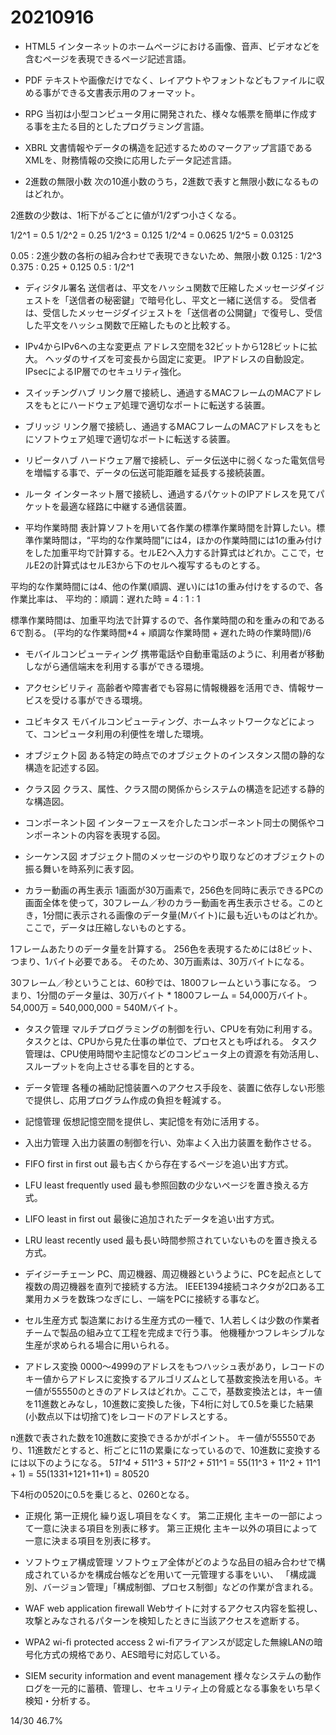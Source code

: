 # 20210916

- HTML5
インターネットのホームページにおける画像、音声、ビデオなどを含むページを表現できるページ記述言語。

- PDF
テキストや画像だけでなく、レイアウトやフォントなどもファイルに収める事ができる文書表示用のフォーマット。

- RPG
当初は小型コンピュータ用に開発された、様々な帳票を簡単に作成する事を主たる目的としたプログラミング言語。

- XBRL
文書情報やデータの構造を記述するためのマークアップ言語であるXMLを、財務情報の交換に応用したデータ記述言語。

- 2進数の無限小数
次の10進小数のうち，2進数で表すと無限小数になるものはどれか。

2進数の少数は、1桁下がるごとに値が1/2ずつ小さくなる。

1/2^1 = 0.5
1/2^2 = 0.25
1/2^3 = 0.125
1/2^4 = 0.0625
1/2^5 = 0.03125

0.05 : 2進少数の各桁の組み合わせで表現できないため、無限小数
0.125 : 1/2^3
0.375 : 0.25 + 0.125
0.5 : 1/2^1

- ディジタル署名
送信者は、平文をハッシュ関数で圧縮したメッセージダイジェストを「送信者の秘密鍵」で暗号化し、平文と一緒に送信する。
受信者は、受信したメッセージダイジェストを「送信者の公開鍵」で復号し、受信した平文をハッシュ関数で圧縮したものと比較する。

- IPv4からIPv6への主な変更点
アドレス空間を32ビットから128ビットに拡大。
ヘッダのサイズを可変長から固定に変更。
IPアドレスの自動設定。
IPsecによるIP層でのセキュリティ強化。

- スイッチングハブ
リンク層で接続し、通過するMACフレームのMACアドレスをもとにハードウェア処理で適切なポートに転送する装置。

- ブリッジ
リンク層で接続し、通過するMACフレームのMACアドレスをもとにソフトウェア処理で適切なポートに転送する装置。

- リピータハブ
ハードウェア層で接続し、データ伝送中に弱くなった電気信号を増幅する事で、データの伝送可能距離を延長する接続装置。

- ルータ
インターネット層で接続し、通過するパケットのIPアドレスを見てパケットを最適な経路に中継する通信装置。

- 平均作業時間
表計算ソフトを用いて各作業の標準作業時間を計算したい。標準作業時間は，“平均的な作業時間”には4，ほかの作業時間には1の重み付けをした加重平均で計算する。セルE2へ入力する計算式はどれか。ここで，セルE2の計算式はセルE3から下のセルへ複写するものとする。

平均的な作業時間には4、他の作業(順調、遅い)には1の重み付けをするので、各作業比率は、
平均的：順調：遅れた時 = 4 : 1 : 1

標準作業時間は、加重平均法で計算するので、各作業時間の和を重みの和である6で割る。
(平均的な作業時間*4 + 順調な作業時間 + 遅れた時の作業時間)/6

- モバイルコンピューティング
携帯電話や自動車電話のように、利用者が移動しながら通信端末を利用する事ができる環境。

- アクセシビリティ
高齢者や障害者でも容易に情報機器を活用でき、情報サービスを受ける事ができる環境。

- ユビキタス
モバイルコンピューティング、ホームネットワークなどによって、コンピュータ利用の利便性を増した環境。

- オブジェクト図
ある特定の時点でのオブジェクトのインスタンス間の静的な構造を記述する図。

- クラス図
クラス、属性、クラス間の関係からシステムの構造を記述する静的な構造図。

- コンポーネント図
インターフェースを介したコンポーネント同士の関係やコンポーネントの内容を表現する図。

- シーケンス図
オブジェクト間のメッセージのやり取りなどのオブジェクトの振る舞いを時系列に表す図。

- カラー動画の再生表示
1画面が30万画素で，256色を同時に表示できるPCの画面全体を使って，30フレーム／秒のカラー動画を再生表示させる。このとき，1分間に表示される画像のデータ量(Mバイト)に最も近いものはどれか。ここで，データは圧縮しないものとする。

1フレームあたりのデータ量を計算する。
256色を表現するためには8ビット、つまり、1バイト必要である。
そのため、30万画素は、30万バイトになる。

30フレーム／秒ということは、60秒では、1800フレームという事になる。
つまり、1分間のデータ量は、30万バイト * 1800フレーム = 54,000万バイト。
54,000万 = 540,000,000 = 540Mバイト。

- タスク管理
マルチプログラミングの制御を行い、CPUを有効に利用する。
タスクとは、CPUから見た仕事の単位で、プロセスとも呼ばれる。
タスク管理は、CPU使用時間や主記憶などのコンピュータ上の資源を有効活用し、スループットを向上させる事を目的とする。

- データ管理
各種の補助記憶装置へのアクセス手段を、装置に依存しない形態で提供し、応用プログラム作成の負担を軽減する。

- 記憶管理
仮想記憶空間を提供し、実記憶を有効に活用する。

- 入出力管理
入出力装置の制御を行い、効率よく入出力装置を動作させる。

- FIFO first in first out
最も古くから存在するページを追い出す方式。

- LFU least frequently used
最も参照回数の少ないページを置き換える方式。

- LIFO least in first out
最後に追加されたデータを追い出す方式。

- LRU least recently used
最も長い時間参照されていないものを置き換える方式。

- デイジーチェーン
PC、周辺機器、周辺機器というように、PCを起点として複数の周辺機器を直列で接続する方法。
IEEE1394接続コネクタが2口ある工業用カメラを数珠つなぎにし、一端をPCに接続する事など。

- セル生産方式
製造業における生産方式の一種で、1人若しくは少数の作業者チームで製品の組み立て工程を完成まで行う事。
他機種かつフレキシブルな生産が求められる場合に用いられる。

- アドレス変換
0000～4999のアドレスをもつハッシュ表があり，レコードのキー値からアドレスに変換するアルゴリズムとして基数変換法を用いる。キー値が55550のときのアドレスはどれか。ここで，基数変換法とは，キー値を11進数とみなし，10進数に変換した後，下4桁に対して0.5を乗じた結果(小数点以下は切捨て)をレコードのアドレスとする。

n進数で表された数を10進数に変換できるかがポイント。
キー値が55550であり、11進数だとすると、桁ごとに11の累乗になっているので、10進数に変換するには以下のようになる。
5*11^4 + 5*11^3 + 5*11^2 + 5*11^1
= 55(11^3 + 11^2 + 11^1 + 1)
= 55(1331+121+11+1)
= 80520

下4桁の0520に0.5を乗じると、0260となる。

- 正規化
第一正規化
繰り返し項目をなくす。
第二正規化
主キーの一部によって一意に決まる項目を別表に移す。
第三正規化
主キー以外の項目によって一意に決まる項目を別表に移す。

- ソフトウェア構成管理
ソフトウェア全体がどのような品目の組み合わせで構成されているかを構成台帳などを用いて一元管理する事をいい、
「構成識別、バージョン管理」「構成制御、プロセス制御」などの作業が含まれる。

- WAF web application firewall
Webサイトに対するアクセス内容を監視し、攻撃とみなされるパターンを検知したときに当該アクセスを遮断する。

- WPA2 wi-fi protected access 2
wi-fiアライアンスが認定した無線LANの暗号化方式の規格であり、AES暗号に対応している。

- SIEM security information and event management
様々なシステムの動作ログを一元的に蓄積、管理し、セキュリティ上の脅威となる事象をいち早く検知・分析する。

14/30 46.7%
